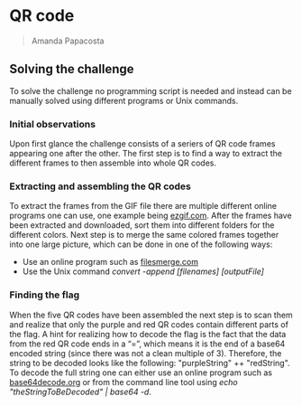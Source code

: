 # QR code 

> Amanda Papacosta

## Solving the challenge

To solve the challenge no programming script is needed and instead can be manually solved using different programs or Unix commands.

### Initial observations
Upon first glance the challenge consists of a seriers of QR code frames appearing one after the other. The first step is to find a way to extract the different frames to then assemble into whole QR codes.

### Extracting and assembling the QR codes

To extract the frames from the GIF file there are multiple different online programs one can use, one example being [ezgif.com](https://ezgif.com/). After the frames have been extracted and downloaded, sort them into different folders for the different colors. Next step is to merge the same colored frames together into one large picture, which can be done in one of the following ways:

* Use an online program such as [filesmerge.com](https://www.filesmerge.com/merge-images)
* Use the Unix command *convert -append [filenames] [outputFile]* 

### Finding the flag

When the five QR codes have been assembled the next step is to scan them and realize that only the purple and red QR codes contain different parts of the flag. A hint for realizing how to decode the flag is the fact that the data from the red QR code ends in a “=”, which means it is the end of a base64 encoded string (since there was not a clean multiple of 3). Therefore, the string to be decoded looks like the following: "purpleString" ++ "redString". To decode the full string one can either use an online program such as [base64decode.org](https://www.base64decode.org/) or from the command line tool using *echo "theStringToBeDecoded" | base64 -d*.

